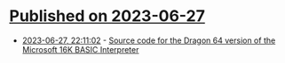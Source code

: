 # [Published on 2023-06-27](index.md)

* [2023-06-27, 22:11:02](https://lobste.rs/s/donvzl/source_code_for_dragon_64_version) - [Source code for the Dragon 64 version of the Microsoft 16K BASIC Interpreter](https://github.com/davidlinsley/DragonBasic)
